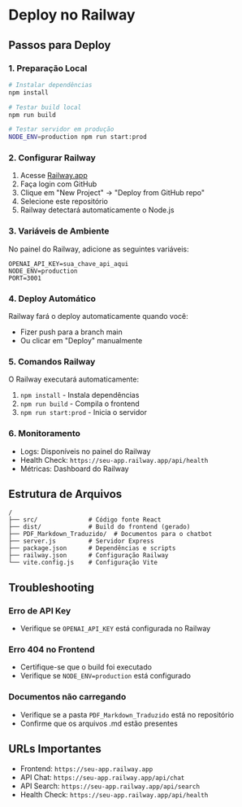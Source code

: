 # Deploy no Railway

## Passos para Deploy

### 1. Preparação Local
```bash
# Instalar dependências
npm install

# Testar build local
npm run build

# Testar servidor em produção
NODE_ENV=production npm run start:prod
```

### 2. Configurar Railway

1. Acesse [Railway.app](https://railway.app)
2. Faça login com GitHub
3. Clique em "New Project" → "Deploy from GitHub repo"
4. Selecione este repositório
5. Railway detectará automaticamente o Node.js

### 3. Variáveis de Ambiente

No painel do Railway, adicione as seguintes variáveis:

```
OPENAI_API_KEY=sua_chave_api_aqui
NODE_ENV=production
PORT=3001
```

### 4. Deploy Automático

Railway fará o deploy automaticamente quando você:
- Fizer push para a branch main
- Ou clicar em "Deploy" manualmente

### 5. Comandos Railway

O Railway executará automaticamente:
1. `npm install` - Instala dependências
2. `npm run build` - Compila o frontend
3. `npm run start:prod` - Inicia o servidor

### 6. Monitoramento

- Logs: Disponíveis no painel do Railway
- Health Check: `https://seu-app.railway.app/api/health`
- Métricas: Dashboard do Railway

## Estrutura de Arquivos

```
/
├── src/              # Código fonte React
├── dist/             # Build do frontend (gerado)
├── PDF_Markdown_Traduzido/  # Documentos para o chatbot
├── server.js         # Servidor Express
├── package.json      # Dependências e scripts
├── railway.json      # Configuração Railway
└── vite.config.js    # Configuração Vite
```

## Troubleshooting

### Erro de API Key
- Verifique se `OPENAI_API_KEY` está configurada no Railway

### Erro 404 no Frontend
- Certifique-se que o build foi executado
- Verifique se `NODE_ENV=production` está configurado

### Documentos não carregando
- Verifique se a pasta `PDF_Markdown_Traduzido` está no repositório
- Confirme que os arquivos .md estão presentes

## URLs Importantes

- Frontend: `https://seu-app.railway.app`
- API Chat: `https://seu-app.railway.app/api/chat`
- API Search: `https://seu-app.railway.app/api/search`
- Health Check: `https://seu-app.railway.app/api/health`